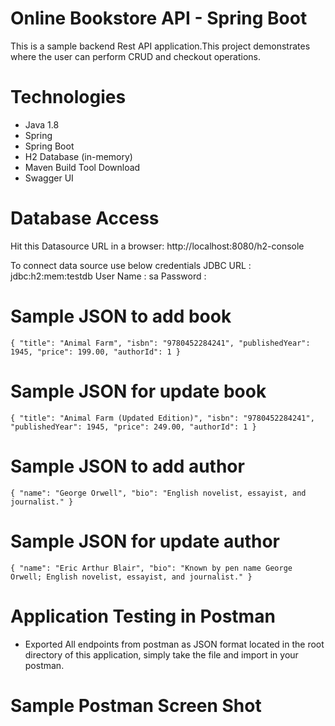 # Online Bookstore API - Spring Boot
This is a sample backend Rest API application.This project demonstrates where the user can perform CRUD and checkout operations.

# Technologies
- Java 1.8
- Spring
- Spring Boot
- H2 Database (in-memory)
- Maven Build Tool Download
- Swagger UI

# Database Access
Hit this Datasource URL in a browser: http://localhost:8080/h2-console

To connect data source use below credentials
JDBC URL : jdbc:h2:mem:testdb
User Name : sa
Password :

# Sample JSON to add book
`{
  "title": "Animal Farm",
  "isbn": "9780452284241",
  "publishedYear": 1945,
  "price": 199.00,
  "authorId": 1
}`

# Sample JSON for update book
`{
  "title": "Animal Farm (Updated Edition)",
  "isbn": "9780452284241",
  "publishedYear": 1945,
  "price": 249.00,
  "authorId": 1
}`

# Sample JSON to add author
`{
  "name": "George Orwell",
  "bio": "English novelist, essayist, and journalist."
}`

# Sample JSON for update author
`{
  "name": "Eric Arthur Blair",
  "bio": "Known by pen name George Orwell; English novelist, essayist, and journalist."
}`

# Application Testing in Postman
- Exported All endpoints from postman as JSON format located in the root directory of this application, simply take the file and import in your postman.

# Sample Postman Screen Shot
